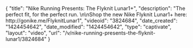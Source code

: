 {
    "title": "Nike Running Presents: The Flyknit Lunar1+",
    "description": "The perfect fit, for the perfect run. \n\nShop the new Nike Flyknit Lunar1+ here: http:\/\/gonike.me\/FlyknitLunar1",
    "videoid": "3824684",
    "date_created": "1424454642",
    "date_modified": "1424454642",
    "type": "captivate",
    "layout": "video",
    "url": "\/v\/nike-running-presents-the-flyknit-lunar1\/3824684"
}